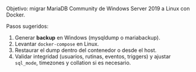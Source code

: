Objetivo: migrar MariaDB Community de Windows Server 2019 a Linux con Docker.

Pasos sugeridos:
1. Generar **backup** en Windows (mysqldump o mariabackup).
2. Levantar `docker-compose` en Linux.
3. Restaurar el dump dentro del contenedor o desde el host.
4. Validar integridad (usuarios, rutinas, eventos, triggers) y ajustar `sql_mode`, timezones y collation si es necesario.
